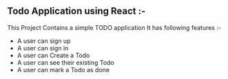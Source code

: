 ##  Todo Application using React :-

This Project Contains a simple TODO application
It has following features :- 

- A user can sign up
- A user can sign in 
- A user can Create a Todo
- A user can see their existing Todo
- A user can mark a Todo as done 